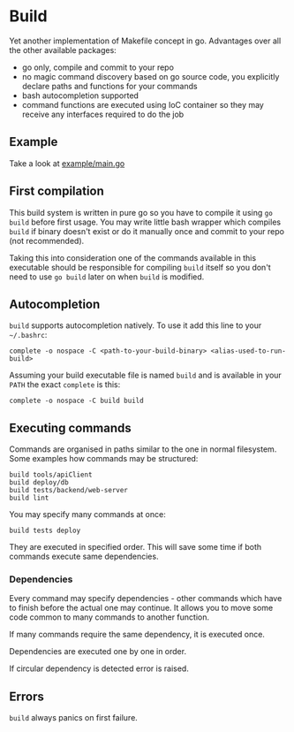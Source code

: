# Build

Yet another implementation of Makefile concept in go.
Advantages over all the other available packages:
- go only, compile and commit to your repo
- no magic command discovery based on go source code, you explicitly
  declare paths and functions for your commands
- bash autocompletion supported
- command functions are executed using IoC container so they may receive
  any interfaces required to do the job
  
## Example

Take a look at [example/main.go](../main/example/main.go)
  
## First compilation

This build system is written in pure go so you have to compile it 
using `go build` before first usage. You may write little bash wrapper which compiles
`build` if binary doesn't exist or do it manually once and commit to your repo (not recommended).

Taking this into consideration one of the commands available in this executable
should be responsible for compiling `build` itself so you don't need to use `go build`
later on when `build` is modified.

## Autocompletion

`build` supports autocompletion natively. To use it add this line to
your `~/.bashrc`:

```
complete -o nospace -C <path-to-your-build-binary> <alias-used-to-run-build>
```

Assuming your build executable file is named `build` and is available in your `PATH`
the exact `complete` is this:

```
complete -o nospace -C build build
```

## Executing commands

Commands are organised in paths similar to the one in normal filesystem.
Some examples how commands may be structured:

```
build tools/apiClient
build deploy/db
build tests/backend/web-server
build lint
```

You may specify many commands at once:

```
build tests deploy
```

They are executed in specified order. This will save some time if both commands execute same dependencies.

### Dependencies

Every command may specify dependencies - other commands which have to finish before the actual one may continue.
It allows you to move some code common to many commands to another function.

If many commands require the same dependency, it is executed once. 

Dependencies are executed one by one in order.

If circular dependency is detected error is raised.

## Errors

`build` always panics on first failure.


